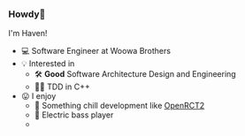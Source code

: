 ### Howdy👋

I'm Haven!

- 💻 Software Engineer at Woowa Brothers
- 💡 Interested in 
  - 🛠 **Good** Software Architecture Design and Engineering
  - 🐱‍👤 TDD in C++
- 😛 I enjoy
  - 🎢 Something chill development like [OpenRCT2](https://github.com/OpenRCT2/OpenRCT2)
  - 🎸 Electric bass player
  - 

